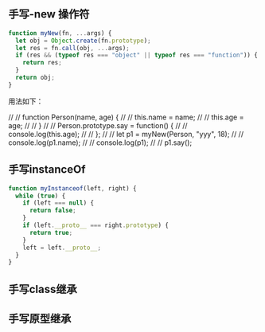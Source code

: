 ##  手写-new 操作符
```js
function myNew(fn, ...args) {
  let obj = Object.create(fn.prototype);
  let res = fn.call(obj, ...args);
  if (res && (typeof res === "object" || typeof res === "function")) {
    return res;
  }
  return obj;
}
```
用法如下：

// // function Person(name, age) {
// //   this.name = name;
// //   this.age = age;
// // }
// // Person.prototype.say = function() {
// //   console.log(this.age);
// // };
// // let p1 = myNew(Person, "yyy", 18);
// // console.log(p1.name);
// // console.log(p1);
// // p1.say();

## 手写instanceOf
```js
function myInstanceof(left, right) {
  while (true) {
    if (left === null) {
      return false;
    }
    if (left.__proto__ === right.prototype) {
      return true;
    }
    left = left.__proto__;
  }
}

```

## 手写class继承

## 手写原型继承